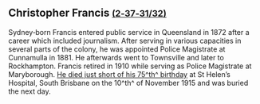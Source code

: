 ## Christopher Francis <small>[(2‑37‑31/32)](https://brisbane.discovereverafter.com/profile/31749015 "Go to Memorial Information" )</small> 

Sydney‑born Francis entered public service in Queensland in 1872 after a career which included journalism. After serving in various capacities in several parts of the colony, he was appointed Police Magistrate at Cunnamulla in 1881. He afterwards went to Townsville and later to Rockhampton. Francis retired in 1910 while serving as Police Magistrate at Maryborough. [He died just short of his 75^th^ birthday](https://trove.nla.gov.au/newspaper/article/53412181?searchTerm=Christopher%20Francis) at St Helen’s Hospital, South Brisbane on the 10^th^ of November 1915 and was buried the next day.
